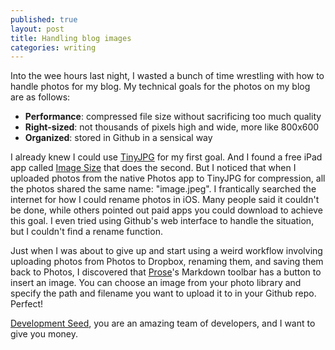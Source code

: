```yaml
---
published: true
layout: post
title: Handling blog images
categories: writing
---
```

Into the wee hours last night, I wasted a bunch of time wrestling with how to handle photos for my blog. My technical goals for the photos on my blog are as follows:

- **Performance**: compressed file size without sacrificing too much quality
- **Right-sized**: not thousands of pixels high and wide, more like 800x600
- **Organized**: stored in Github in a sensical way

<!--more-->

I already knew I could use [TinyJPG][tinyjpg] for my first goal. And I found a free iPad app called [Image Size][imagesize] that does the second. But I noticed that when I uploaded photos from the native Photos app to TinyJPG for compression, all the photos shared the same name: "image.jpeg". I frantically searched the internet for how I could rename photos in iOS. Many people said it couldn't be done, while others pointed out paid apps you could download to achieve this goal. I even tried using Github's web interface to handle the situation, but I couldn't find a rename function.

Just when I was about to give up and start using a weird workflow involving uploading photos from Photos to Dropbox, renaming them, and saving them back to Photos, I discovered that [Prose][prose]'s Markdown toolbar has a button to insert an image. You can choose an image from your photo library and specify the path and filename you want to upload it to in your Github repo. Perfect!

[Development Seed][devseed], you are an amazing team of developers, and I want to give you money.

[devseed]: https://developmentseed.org/team/
[imagesize]: https://itunes.apple.com/us/app/image-size/id670766542
[prose]: http://prose.io
[tinyjpg]: https://tinyjpg.com/
